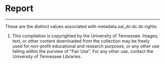 # Report
---
These are the distinct values associated with metadata.oai_dc:dc.dc:rights:

1. This compilation is copyrighted by the University of Tennessee.
Images, text, or other content downloaded from the collection may be
freely used for non-profit educational and research purposes, 
or any other use falling within the purview of "Fair Use".
For any other use, contact the University of Tennessee Libraries.
